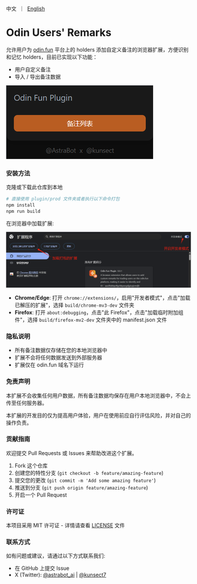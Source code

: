 <p align="left">
    中文&nbsp ｜ &nbsp<a href="README.md">English</a>&nbsp
</p>

# Odin Users' Remarks

允许用户为 [odin.fun](https://odin.fun) 平台上的 holders 添加自定义备注的浏览器扩展，方便识别和记忆 holders，目前已实现以下功能：

- 用户自定义备注
- 导入 / 导出备注数据

![popup page](/screenshot/image1.jpg)

### 安装方法

克隆或下载此仓库到本地

```bash
# 直接使用 plugin/prod 文件夹或者执行以下命令打包
npm install
npm run build
```

在浏览器中加载扩展:

![加载扩展](/screenshot/image2.jpg)

- **Chrome/Edge**: 打开 `chrome://extensions/`，启用"开发者模式"，点击"加载已解压的扩展"，选择 `build/chrome-mv3-dev` 文件夹
- **Firefox**: 打开 `about:debugging`，点击"此 Firefox"，点击"加载临时附加组件"，选择 `build/firefox-mv2-dev` 文件夹中的 manifest.json 文件

### 隐私说明

- 所有备注数据仅存储在您的本地浏览器中
- 扩展不会将任何数据发送到外部服务器
- 扩展仅在 odin.fun 域名下运行

### 免责声明

本扩展不会收集任何用户数据，所有备注数据均保存在用户本地浏览器中，不会上传至任何服务器。

本扩展的开发目的仅为提高用户体验，用户在使用前应自行评估风险，并对自己的操作负责。

### 贡献指南

欢迎提交 Pull Requests 或 Issues 来帮助改进这个扩展。

1. Fork 这个仓库
2. 创建您的特性分支 (`git checkout -b feature/amazing-feature`)
3. 提交您的更改 (`git commit -m 'Add some amazing feature'`)
4. 推送到分支 (`git push origin feature/amazing-feature`)
5. 开启一个 Pull Request

### 许可证

本项目采用 MIT 许可证 - 详情请查看 [LICENSE](LICENSE) 文件

### 联系方式

如有问题或建议，请通过以下方式联系我们:

- 在 GitHub 上提交 Issue
- X (Twitter): [@astrabot_ai](https://x.com/astrabot_ai) | [@kunsect7](https://x.com/kunsect7)
